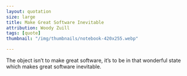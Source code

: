 ```yaml
---
layout: quotation
size: large
title: Make Great Software Inevitable
attribution: Woody Zuill
tags: [quote]
thumbnail: "/img/thumbnails/notebook-420x255.webp"

---
```


The object isn’t to make great software, it’s to be in that wonderful
state which makes great software inevitable.
